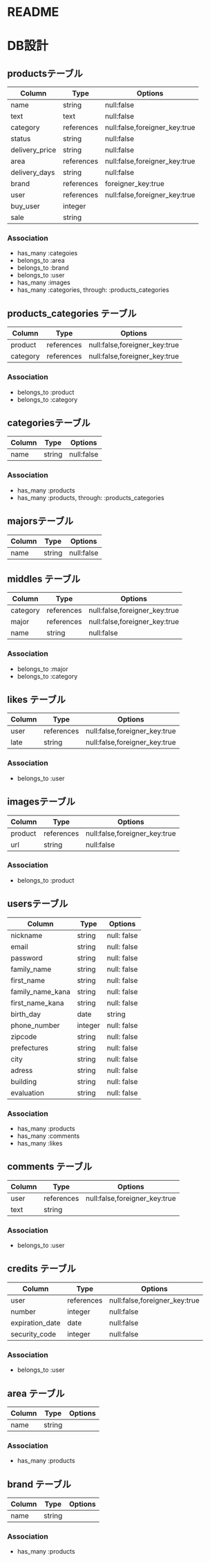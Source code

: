 # README
# DB設計

## productsテーブル
|Column|Type|Options|
|------|----|-------|
|name|string|null:false|
|text|text|null:false|
|category|references|null:false,foreigner_key:true|
|status|string|null:false|
|delivery_price|string|null:false|
|area|references|null:false,foreigner_key:true|
|delivery_days|string|null:false|
|brand|references|foreigner_key:true|
|user|references|null:false,foreigner_key:true|
|buy_user|integer|
|sale|string|

### Association
- has_many :categoies
- belongs_to :area
- belongs_to :brand
- belongs_to :user
- has_many :images
- has_many :categories, through: :products_categories

## products_categories テーブル
|Column|Type|Options|
|------|----|-------|
|product|references|null:false,foreigner_key:true|
|category|references|null:false,foreigner_key:true|
### Association
- belongs_to :product
- belongs_to :category

## categoriesテーブル
|Column|Type|Options|
|------|----|-------|
|name|string|null:false|
### Association
- has_many :products
- has_many :products, through: :products_categories

## majorsテーブル
|Column|Type|Options|
|------|----|-------|
|name|string|null:false|

## middles テーブル
|Column|Type|Options|
|------|----|-------|
|category|references|null:false,foreigner_key:true|
|major|references|null:false,foreigner_key:true|
|name|string|null:false|
### Association
- belongs_to :major
- belongs_to :category

## likes テーブル
|Column|Type|Options|
|------|----|-------|
|user|references|null:false,foreigner_key:true|
|late|string|null:false,foreigner_key:true|

### Association
- belongs_to :user

## imagesテーブル
|Column|Type|Options|
|------|----|-------|
|product|references|null:false,foreigner_key:true|
|url|string|null:false|

### Association
- belongs_to :product

## usersテーブル
|Column|Type|Options|
|------|----|-------|
|nickname|string|null: false|
|email|string|null: false|
|password|string|null: false|
|family_name|string|null: false|
|first_name|string|null: false|
|family_name_kana|string|null: false|
|first_name_kana|string|null: false|
|birth_day|date|string|null: false|
|phone_number|integer|null: false|
|zipcode|string|null: false|
|prefectures|string|null: false|
|city|string|null: false|
|adress|string|null: false|
|building|string|null: false|
|evaluation|string|null: false|

### Association
- has_many :products
- has_many :comments
- has_many :likes

## comments テーブル
|Column|Type|Options|
|------|----|-------|
|user|references|null:false,foreigner_key:true|
|text|string|
### Association
- belongs_to :user

## credits テーブル
|Column|Type|Options|
|------|----|-------|
|user|references|null:false,foreigner_key:true|
|number|integer|null:false|
|expiration_date|date|null:false|
|security_code|integer|null:false|

### Association
- belongs_to :user

## area テーブル
|Column|Type|Options|
|------|----|-------|
|name|string|

### Association
- has_many :products

## brand テーブル
|Column|Type|Options|
|------|----|-------|
|name|string|

### Association
- has_many :products
